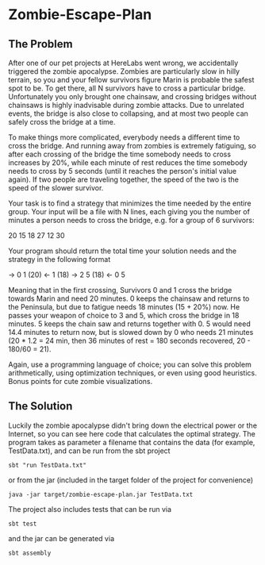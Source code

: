 Zombie-Escape-Plan
===========================================

## The Problem

After one of our pet projects at HereLabs went wrong, we accidentally triggered the zombie apocalypse. Zombies are particularly slow in hilly terrain, so you and your fellow survivors figure Marin is probable the safest spot to be. To get there, all N survivors have to cross a particular bridge. Unfortunately you only brought one chainsaw, and crossing bridges without chainsaws is highly inadvisable during zombie attacks. Due to unrelated events, the bridge is also close to collapsing, and at most two people can safely cross the bridge at a time.

To make things more complicated, everybody needs a different time to cross the bridge. And running away from zombies is extremely fatiguing, so after each crossing of the bridge the time somebody needs to cross increases by 20%, while each minute of rest reduces the time somebody needs to cross by 5 seconds (until it reaches the person's initial value again). If two people are traveling together, the speed of the two is the speed of the slower survivor.

Your task is to find a strategy that minimizes the time needed by the entire group. Your input will be a file with N lines, each giving you the number of minutes a person needs to cross the bridge, e.g. for a group of 6 survivors:

20 15 18 27 12 30

Your program should return the total time your solution needs and the strategy in the following format

-> 0 1 (20) <- 1 (18) -> 2 5 (18) <- 0 5

Meaning that in the first crossing, Survivors 0 and 1 cross the bridge towards Marin and need 20 minutes. 0 keeps the chainsaw and returns to the Peninsula, but due to fatigue needs 18 minutes (15 + 20%) now. He passes your weapon of choice to 3 and 5, which cross the bridge in 18 minutes. 5 keeps the chain saw and returns together with 0. 5 would need 14.4 minutes to return now, but is slowed down by 0 who needs 21 minutes (20 * 1.2 = 24 min, then 36 minutes of rest = 180 seconds recovered, 20 - 180/60 = 21).

Again, use a programming language of choice; you can solve this problem arithmetically, using optimization techniques, or even using good heuristics. Bonus points for cute zombie visualizations.

## The Solution

Luckily the zombie apocalypse didn't bring down the electrical power or the Internet, so you can see here code that calculates the optimal strategy. The program takes as parameter a filename that contains the data (for example, TestData.txt), and can be run from the sbt project 
```
sbt "run TestData.txt"
```
or from the jar (included in the target folder of the project for convenience)
```
java -jar target/zombie-escape-plan.jar TestData.txt
```
The project also includes tests that can be run via
```
sbt test
```
and the jar can be generated via
```
sbt assembly
```  
